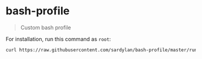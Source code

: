 # bash-profile

> Custom bash profile

For installation, run this command as `root`:

```bash
curl https://raw.githubusercontent.com/sardylan/bash-profile/master/run.sh | bash
```

